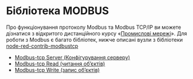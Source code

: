 # Бібліотека MODBUS

Про функціонування протоколу Modbus та Modbus TCP/IP ви можете дізнатися з відкритого дистанційного курсу «[Промислові мережі](http://edu.asu.in.ua/course/view.php?id=3)». Для роботи з Modbus є багато бібліотек, нижче описані вузли з бібліотеки [node-red-contrib-modbustcp](https://www.npmjs.com/package/node-red-contrib-modbustcp)

- [Modbus-tcp Server (Конфігурування серверу)](modbustcp_server.md)
- [Modbus-tcp Read (читання об’єктів)](modbustcp_read.md)
- [Modbus-tcp Write (запис об’єктів)](modbustcp_write.md)